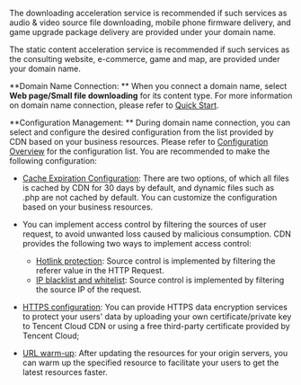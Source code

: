 The downloading acceleration service is recommended if such services as audio & video source file downloading, mobile phone firmware delivery, and game upgrade package delivery are provided under your domain name.

The static content acceleration service is recommended if such services as the consulting website, e-commerce, game and map, are provided under your domain name.

**Domain Name Connection: **
When you connect a domain name, select **Web page/Small file downloading** for its content type. For more information on domain name connection, please refer to [Quick Start]().

**Configuration Management: **
During domain name connection, you can select and configure the desired configuration from the list provided by CDN based on your business resources. Please refer to [Configuration Overview]() for the configuration list. You are recommended to make the following configuration:

+ [Cache Expiration Configuration](): There are two options, of which all files is cached by CDN for 30 days by default, and dynamic files such as .php are not cached by default. You can customize the configuration based on your business resources.

+ You can implement access control by filtering the sources of user request, to avoid unwanted loss caused by malicious consumption. CDN provides the following two ways to implement access control:
	+ [Hotlink protection](): Source control is implemented by filtering the referer value in the HTTP Request.
	+ [IP blacklist and whitelist](): Source control is implemented by filtering the source IP of the request.

+ [HTTPS configuration](): You can provide HTTPS data encryption services to protect your users' data by uploading your own certificate/private key to Tencent Cloud CDN or using a free third-party certificate provided by Tencent Cloud;

+ [URL warm-up](): After updating the resources for your origin servers, you can warm up the specified resource to facilitate your users to get the latest resources faster.
